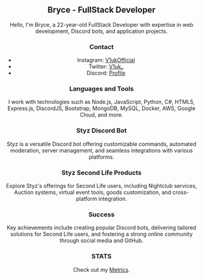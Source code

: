 <div align="center">
  
## Bryce - FullStack Developer

Hello, I'm Bryce, a 22-year-old FullStack Developer with expertise in web development, Discord bots, and application projects. 

### Contact
- Instagram: [V1ukOfficial](https://www.instagram.com/v1ukofficial/)
- Twitter: [V1uk_](https://twitter.com/V1uk_)
- Discord: [Profile](https://discordapp.com/users/962076477325729833)

### Languages and Tools  
I work with technologies such as Node.js, JavaScript, Python, C#, HTML5, Express.js, DiscordJS, Bootstrap, MongoDB, MySQL, Docker, AWS, Google Cloud, and more.

### Styz Discord Bot
Styz is a versatile Discord bot offering customizable commands, automated moderation, server management, and seamless integrations with various platforms.

### Styz Second Life Products
Explore Styz's offerings for Second Life users, including Nightclub services, Auction systems, virtual event tools, goods customization, and cross-platform integration.

### Success
Key achievements include creating popular Discord bots, delivering tailored solutions for Second Life users, and fostering a strong online community through social media and GitHub.

### STATS 
Check out my [Metrics](https://metrics.lecoq.io/V1uk?template=terminal&amp;isocalendar=1&amp;followup=1&amp;base=header%2C%20activity%2C%20community%2C%20repositories%2C%20metadata&amp;base.indepth=false&amp;base.hireable=false&amp;base.skip=false&amp;isocalendar=false&amp;isocalendar.duration=half-year&amp;followup=false&amp;followup.sections=repositories&amp;followup.indepth=true&amp;followup.archived=true&amp;config.timezone=America%2FNew_York&amp;config.display=columns&amp;config.presets=%40V1uk).

</div>
